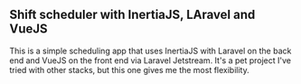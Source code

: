 ## Shift scheduler with InertiaJS, LAravel and VueJS

This is a simple scheduling app that uses InertiaJS with Laravel on the back end and VueJS on the front end via Laravel Jetstream. It's a pet project I've tried with other stacks, but this one gives me the most flexibility. 


